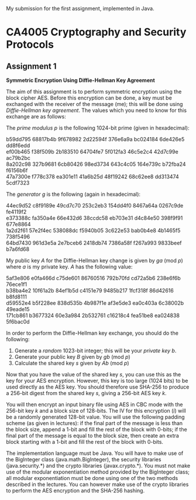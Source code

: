 My submission for the first assignment, implemented in Java. 

CA4005 Cryptography and Security Protocols
==========================================

Assignment 1
-------------------

**Symmetric Encryption Using Diffie\-Hellman Key Agreement**

  
The aim of this assignment is to perform symmetric encryption using the block cipher AES. Before this encryption can be done, a key must be exchanged with the receiver of the message (me); this will be done using _Diffie\-Hellman key agreement_. The values which you need to know for this exchange are as follows:

The _prime modulus_ _p_ is the following 1024\-bit prime (given in hexadecimal):

b59dd795 68817b4b 9f678982 2d22594f 376e6a9a bc024184 6de426e5 dd8f6edd  
ef00b465 f38f509b 2b183510 64704fe7 5f012fa3 46c5e2c4 42d7c99e ac79b2bc  
8a202c98 327b9681 6cb80426 98ed3734 643c4c05 164e739c b72fba24 f6156b6f  
47a7300e f778c378 ea301e11 41a6b25d 48f19242 68c62ee8 dd313474 5cdf7323

The _generator_ _g_ is the following (again in hexadecimal):

44ec9d52 c8f9189e 49cd7c70 253c2eb3 154dd4f0 8467a64a 0267c9de fe4119f2  
e373388c fa350a4e 66e432d6 38ccdc58 eb703e31 d4c84e50 398f9f91 677e8864  
1a2d2f61 57e2f4ec 538088dc f5940b05 3c622e53 bab0b4e8 4b1465f5 738f5496  
64bd7430 961d3e5a 2e7bceb6 2418db74 7386a58f f267a993 9833beef b7a6fd68

My public key _A_ for the Diffie\-Hellman key change is given by _ga_ (mod _p_) where _a_ is my private key. _A_ has the following value:

5af3e806 e0fa466d c75de601 86760516 792b70fd cd72a5b6 238e6f6b 76ece1f1  
b38ba4e2 10f61a2b 84ef1b5d c4151e79 9485b217 1fcf318f 86d42616 b8fd8111  
d59552e4 b5f228ee 838d535b 4b987f1e af3e5de3 ea0c403a 6c38002b 49eade15  
171cb861 b3677324 60e3a984 2b532761 c16218c4 fea51be8 ea024838 5f6bac0d

In order to perform the Diffie\-Hellman key exchange, you should do the following:

1.  Generate a _random_ 1023\-bit integer; this will be your _private key_ _b_.
2.  Generate your public key _B_ given by _gb_ (mod _p_)
3.  Calculate the shared key _s_ given by _Ab_ (mod _p_)

Now that you have the value of the shared key _s_, you can use this as the key for your AES encryption. However, this key is too large (1024 bits) to be used directly as the AES key. You should therefore use SHA\-256 to produce a 256\-bit digest from the shared key _s_, giving a 256\-bit AES key _k_.

You will then encrypt an input binary file using AES in CBC mode with the 256\-bit key _k_ and a block size of 128\-bits. The IV for this encryption (_i_) will be a randomly generated 128\-bit value. You will use the following padding scheme (as given in lectures): if the final part of the message is less than the block size, append a 1\-bit and fill the rest of the block with 0\-bits; if the final part of the message is equal to the block size, then create an extra block starting with a 1\-bit and fill the rest of the block with 0\-bits.

The implementation language must be Java. You will have to make use of the BigInteger class (java.math.BigInteger), the security libraries (java.security.\*) and the crypto libraries (javax.crypto.\*). You must not make use of the modular exponentiation method provided by the BigInteger class; all modular exponentiation must be done using one of the two methods described in the lectures. You can however make use of the crypto libraries to perform the AES encryption and the SHA\-256 hashing.

